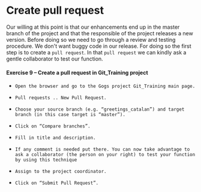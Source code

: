 # Create pull request

Our willing at this point is that our enhancements end up in the master branch of the project and that the responsible of the project releases a new version. Before doing so we need to go through a review and testing procedure. We don't want buggy code in our release. For doing so the first step is to create a `pull request`. In that `pull request` we can kindly ask a gentle collaborator to test our function.

#### Exercise 9 – Create a pull request in Git_Training project

*     Open the browser and go to the Gogs project Git_Training main page.
*     Pull requests .. New Pull Request.
*     Choose your source branch (e.g. “greetings_catalan”) and target branch (in this case target is “master”).
*     Click on “Compare branches”.
*     Fill in title and description.
*     If any comment is needed put there. You can now take advantage to ask a collaborator (the person on your right) to test your function by using this technique
*     Assign to the project coordinator.
*     Click on “Submit Pull Request”.
